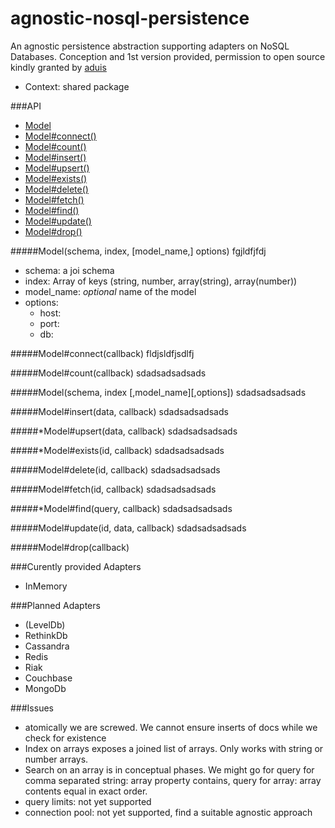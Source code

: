 # agnostic-nosql-persistence

An agnostic persistence abstraction supporting adapters on NoSQL Databases.
Conception and 1st version provided, permission to open source kindly granted by [aduis]

- Context: shared package

###API
- [Model](#model)
- [Model#connect()](#model_connect)
- [Model#count()](#model_)
- [Model#insert()](#model_)
- [Model#upsert()](#model_)
- [Model#exists()](#model_)
- [Model#delete()](#model_)
- [Model#fetch()](#model_)
- [Model#find()](#model_)
- [Model#update()](#model_)
- [Model#drop()](#model_)

#####<a name="model"></a>Model(schema, index, [model_name,] options)
fgjldfjfdj
- schema: a joi schema
- index: Array of keys (string, number, array(string), array(number))
- model_name: _optional_ name of the model
- options:
    - host:
    - port:
    - db:

#####<a name="model_connect"></a>Model#connect(callback)
fldjsldfjsdlfj

#####<a name="model_"></a>Model#count(callback)
sdadsadsadsads

#####<a name="model_connect"></a>Model(schema, index [,model_name][,options])
sdadsadsadsads

#####<a name="model_connect"></a>Model#insert(data, callback)
sdadsadsadsads

#####<a name="model_connect"></a>*Model#upsert(data, callback)
sdadsadsadsads

#####<a name="model_connect"></a>*Model#exists(id, callback)
sdadsadsadsads

#####<a name="model_connect"></a>Model#delete(id, callback)
sdadsadsadsads

#####<a name="model_connect"></a>Model#fetch(id, callback)
sdadsadsadsads

#####<a name="model_connect"></a>*Model#find(query, callback)
sdadsadsadsads

#####<a name="model_connect"></a>Model#update(id, data, callback)
sdadsadsadsads

#####<a name="model_connect"></a>Model#drop(callback)


###Curently provided Adapters
- InMemory

###Planned Adapters
- (LevelDb)
- RethinkDb
- Cassandra
- Redis
- Riak
- Couchbase
- MongoDb


###Issues
- atomically we are screwed. We cannot ensure inserts of docs while we check for existence
- Index on arrays exposes a joined list of arrays. Only works with string or number arrays.
- Search on an array is in conceptual phases. We might go for query for comma separated string: array property contains, query for array: array contents equal in exact order.
- query limits: not yet supported
- connection pool: not yet supported, find a suitable agnostic approach


[aduis]: https://github.com/aduis
